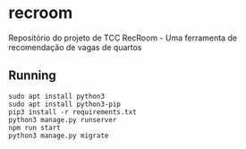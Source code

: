 # recroom
Repositório do projeto de TCC RecRoom - Uma ferramenta de recomendação de vagas de quartos 


## Running


```
sudo apt install python3
sudo apt install python3-pip
pip3 install -r requirements.txt
python3 manage.py runserver
npm run start
python3 manage.py migrate
```
